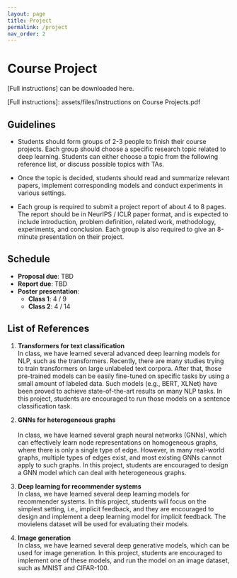 ```yaml
---
layout: page
title: Project
permalink: /project
nav_order: 2
---
```


Course Project
==============

[Full instructions] can be downloaded here.

[Full instructions]: assets/files/Instructions on Course Projects.pdf

Guidelines
----------

- Students should form groups of 2-3 people to finish their course projects. Each group should choose a specific research topic related to deep learning. Students can either choose a topic from the following reference list, or discuss possible topics with TAs.

- Once the topic is decided, students should read and summarize relevant papers, implement corresponding models and conduct experiments in various settings.

- Each group is required to submit a project report of about 4 to 8 pages. The report should be in NeurIPS / ICLR paper format, and is expected to include introduction, problem definition, related work, methodology, experiments, and conclusion. Each group is also required to give an 8-minute presentation on their project.

Schedule
----------

- **Proposal due**: TBD
- **Report due**: TBD
- **Poster presentation**:
  - **Class 1**: 4 / 9
  - **Class 2**: 4 / 14

List of References
------------------

1. **Transformers for text classification**<br>
  In class, we have learned several advanced deep learning models for NLP, such as the transformers. Recently, there are many studies trying to train transformers on large unlabeled text corpora. After that, those pre-trained models can be easily fine-tuned on specific tasks by using a small amount of labeled data. Such models (e.g., BERT, XLNet) have been proved to achieve state-of-the-art results on many NLP tasks. In this project, students are encouraged to run those models on a sentence classification task.

2. **GNNs for heterogeneous graphs**<br>	
  In class, we have learned several graph neural networks (GNNs), which can effectively learn node representations on homogeneous graphs, where there is only a single type of edge. However, in many real-world graphs, multiple types of edges exist, and most existing GNNs cannot apply to such graphs. In this project, students are encouraged to design a GNN model which can deal with heterogeneous graphs.

3. **Deep learning for recommender systems**<br>
  In class, we have learned several deep learning models for recommender systems. In this project, students will focus on the simplest setting, i.e., implicit feedback, and they are encouraged to design and implement a deep learning model for implicit feedback. The movielens dataset will be used for evaluating their models.

4. **Image generation**<br>	
  In class, we have learned several deep generative models, which can be used for image generation. In this project, students are encouraged to implement one of these models, and run the model on an image dataset, such as MNIST and CIFAR-100.
